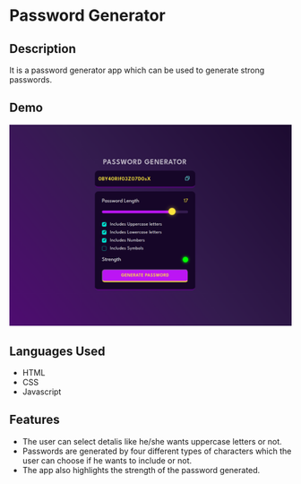 # Password Generator

## Description

It is a password generator app which can be used to generate strong passwords.

## Demo

![screenshot](sreenshot.png)

## Languages Used

- HTML
- CSS
- Javascript

## Features

- The user can select detalis like he/she wants uppercase letters or not.
- Passwords are generated by four different types of characters which the user
  can choose if he wants to include or not.
- The app also highlights the strength of the password generated.
